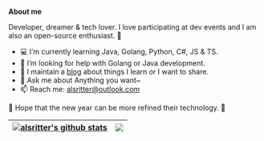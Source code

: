 
**About me**

Developer, dreamer & tech lover. I love participating at dev events and I am also an open-source enthusiast. 🥳

- 💻 I’m currently learning Java, Golang, Python, C#, JS & TS.
- 🥰 I’m looking for help with Golang or Java development.
- 📝 I maintain a [blog](https://alsritter.icu/) about things I learn or I want to share.
- 💬 Ask me about Anything you want~
- 📫 Reach me: alsritter@outlook.com

🌸 Hope that the new year can be more refined their technology. 🌸 

| <a href="https://github.com/anuraghazra/github-readme-stats"><img align="center" src="https://github-readme-stats.vercel.app/api?username=alsritter&show_icons=true&include_all_commits=true&theme=buefy&hide_border=true" alt="alsritter's github stats" /></a> | <a href="https://github.com/anuraghazra/github-readme-stats"><img align="center" src="https://github-readme-stats.vercel.app/api/top-langs/?username=alsritter&layout=compact&theme=buefy&hide_border=true&langs_count=10" /></a> |
| ------------- | ------------- |

